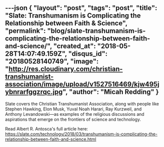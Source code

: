 ---json
{
	"layout": "post",
	"tags": "post",
    "title": "Slate: Transhumanism is Complicating the Relationship between Faith & Science",
    "permalink": "blog/slate-transhumanism-is-complicating-the-relationship-between-faith-and-science/",
    "created_at": "2018-05-28T14:07:49.159Z",
    "disqus_id": "20180528140749",
    "image":  "http://res.cloudinary.com/christian-transhumanist-association/image/upload/v1527516469/kjw495jybnrarfggzrqc.jpg",
    "author": "Micah Redding"
}
---
Slate covers the Christian Transhumanist Association, along with people like Stephen Hawking, Elon Musk, Yuval Noah Harari, Ray Kurzweil, and Anthony Levandowski—as examples of the religious discussions and aspirations that emerge on the frontiers of science and technology.  

Read Albert R. Antosca's full article here:
https://slate.com/technology/2018/03/transhumanism-is-complicating-the-relationship-between-faith-and-science.html
